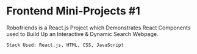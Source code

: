 # Frontend Mini-Projects #1


Robofriends is a React.js Project which Demonstrates React Components used to Build Up an Interactive & Dynamic Search Webpage.
```
Stack Used: React.js, HTML, CSS, JavaScript
```
